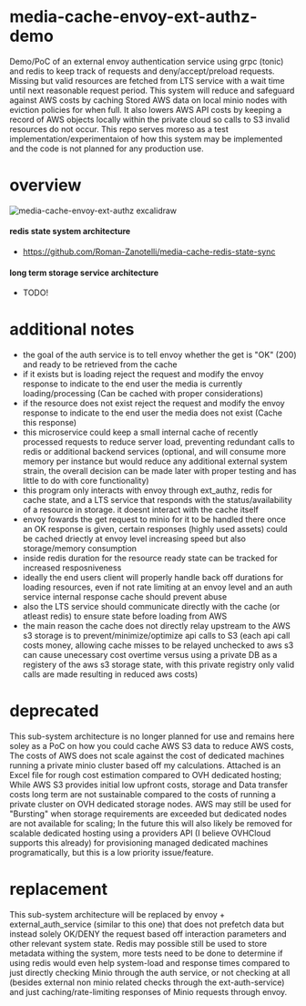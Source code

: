 # media-cache-envoy-ext-authz-demo
Demo/PoC of an external envoy authentication service using grpc (tonic) and redis to keep track of requests and deny/accept/preload requests. Missing but valid resources are fetched from LTS service with a wait time until next reasonable request period.
This system will reduce and safeguard against AWS costs by caching Stored AWS data on local minio nodes with eviction policies for when full. It also lowers AWS API costs by keeping a record of AWS objects locally within the private cloud so calls to S3 invalid resources do not occur.
This repo serves moreso as a test implementation/experimentaion of how this system may be implemented and the code is not planned for any production use.
# overview
![media-cache-envoy-ext-authz excalidraw](https://github.com/user-attachments/assets/7ba5fde7-e64a-477f-855a-5b62ab300a64)
#### redis state system architecture
+ https://github.com/Roman-Zanotelli/media-cache-redis-state-sync
#### long term storage service architecture
+ TODO!
# additional notes
+ the goal of the auth service is to tell envoy whether the get is "OK" (200) and ready to be retrieved from the cache
+ if it exists but is loading reject the request and modify the envoy response to indicate to the end user the media is currently loading/processing (Can be cached with proper considerations)
+ if the resource does not exist reject the request and modify the envoy response to indicate to the end user the media does not exist (Cache this response)
+ this microservice could keep a small internal cache of recently processed requests to reduce server load, preventing redundant calls to redis or additional backend services (optional, and will consume more memory per instance but would reduce any additional external system strain, the overall decision can be made later with proper testing and has little to do with core functionality)
+ this program only interacts with envoy through ext_authz, redis for cache state, and a LTS service that responds with the status/availability of a resource in storage. it doesnt interact with the cache itself
+ envoy fowards the get request to minio for it to be handled there once an OK response is given, certain responses (highly used assets) could be cached driectly at envoy level increasing speed but also storage/memory consumption
+ inside redis duration for the resource ready state can be tracked for increased resposniveness
+ ideally the end users client will properly handle back off durations for loading resources, even if not rate limiting at an envoy level and an auth service internal response cache should prevent abuse
+ also the LTS service should communicate directly with the cache (or atleast redis) to ensure state before loading from AWS
+ the main reason the cache does not directly relay upstream to the AWS s3 storage is to prevent/minimize/optimize api calls to S3 (each api call costs money, allowing cache misses to be relayed unchecked to aws s3 can cause unecessary cost overtime versus using a private DB as a registery of the aws s3 storage state, with this private registry only valid calls are made resulting in reduced aws costs)

# deprecated
This sub-system architecture is no longer planned for use and remains here soley as a PoC on how you could cache AWS S3 data to reduce AWS costs, The costs of AWS does not scale against the cost of dedicated machines running a private minio cluster based off my calculations. Attached is an Excel file for rough cost estimation compared to OVH dedicated hosting; While AWS S3 provides initial low upfront costs, storage and Data transfer costs long term are not sustainable compared to the costs of running a private cluster on OVH dedicated storage nodes. AWS may still be used for "Bursting" when storage requirements are exceeded but dedicated nodes are not available for scaling; In the future this will also likely be removed for scalable dedicated hosting using a providers API (I believe OVHCloud supports this already) for provisioning managed dedicated machines programatically, but this is a low priority issue/feature.
# replacement
This sub-system architecture will be replaced by envoy + external_auth_service (similar to this one) that does not prefetch data but instead solely OK/DENY the request based off interaction parameters and other relevant system state. Redis may possible still be used to store metadata withing the system, more tests need to be done to determine if using redis would even help system-load and response times compared to just directly checking Minio through the auth service, or not checking at all (besides external non minio related checks through the ext-auth-service) and just caching/rate-limiting responses of Minio requests through envoy.
